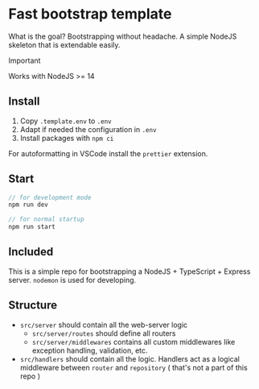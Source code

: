 # Fast bootstrap template

What is the goal? Bootstrapping without headache. A simple NodeJS skeleton that is extendable easily.

> [!IMPORTANT]
> Works with NodeJS >= 14

## Install

1. Copy `.template.env` to `.env`
2. Adapt if needed the configuration in `.env`
3. Install packages with `npm ci`

For autoformatting in VSCode install the `prettier` extension.

## Start

```javascript
// for development mode
npm run dev

// for normal startup
npm run start
```

## Included

This is a simple repo for bootstrapping a NodeJS + TypeScript + Express server.
`nodemon` is used for developing.

## Structure

- `src/server` should contain all the web-server logic
  - `src/server/routes` should define all routers
  - `src/server/middlewares` contains all custom middlewares like exception handling, validation, etc.
- `src/handlers` should contain all the logic. Handlers act as a logical middleware between `router` and `repository` ( that's not a part of this repo )
